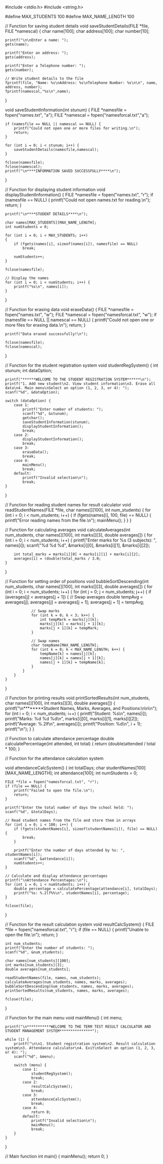 #include <stdio.h>
#include <string.h>

#define MAX_STUDENTS 100
#define MAX_NAME_LENGTH 100

// Function for saving student details
void saveStudentDetails(FILE *file, FILE *namescal) {
    char name[100];
    char address[100];
    char number[10];

    printf("\n\nEnter a name: ");
    gets(name);

    printf("Enter an address: ");
    gets(address);

    printf("Enter a Telephone number: ");
    gets(number);

    // Write student details to the file
    fprintf(file, "Name: %s\nAddress: %s\nTelephone Number: %s\n\n", name, address, number);
    fprintf(namescal,"%s\n",name);
}

void saveStudentInformation(int stunum) {
    FILE *namesfile = fopen("names.txt", "a");
    FILE *namescal = fopen("namesforcal.txt","a");

    if (namesfile == NULL || namescal == NULL) {
        printf("Could not open one or more files for writing.\n");
        return;
    }

    for (int i = 0; i < stunum; i++) {
        saveStudentDetails(namesfile,namescal);
    }

    fclose(namesfile);
    fclose(namescal);
    printf("\n****INFORMATION SAVED SUCCESSFULLY****\n");
}

// Function for displaying student information
void displayStudentInformation() {
    FILE *namesfile = fopen("names.txt", "r");
    if (namesfile == NULL) {
        printf("Could not open names.txt for reading.\n");
        return;
    }

    printf("\n****STUDENT DETAILS****\n");

    char names[MAX_STUDENTS][MAX_NAME_LENGTH];
    int numStudents = 0;

    for (int i = 0; i < MAX_STUDENTS; i++)
    {
        if (fgets(names[i], sizeof(names[i]), namesfile) == NULL)
            break;

        numStudents++;
    }

    fclose(namesfile);

    // Display the names
    for (int i = 0; i < numStudents; i++) {
        printf("%s\n", names[i]);
    }
}




// Function for erasing data
void eraseData() {
    FILE *namesfile = fopen("names.txt", "w");
    FILE *namescal = fopen("namesforcal.txt", "w");
    if (namesfile == NULL || namescal == NULL) {
        printf("Could not open one or more files for erasing data.\n");
        return;
    }

    printf("Data erased successfully!\n");

    fclose(namesfile);
    fclose(namescal);
}

// Function for the student registration system
void studentRegSystem() {
    int stunum;
    int dataOption;

    printf("******WELCOME TO THE STUDENT REGISTRATION SYSTEM******\n");
    printf("1. Add new student\n2. View student information\n3. Erase all data\n4. Main menu\nSelect an option (1, 2, 3, or 4): ");
    scanf("%d", &dataOption);

    switch (dataOption) {
        case 1:
            printf("Enter number of students: ");
            scanf("%d", &stunum);
            getchar();
            saveStudentInformation(stunum);
            displayStudentInformation();
            break;
        case 2:
            displayStudentInformation();
            break;
        case 3:
            eraseData();
            break;
        case 4:
            mainMenu();
            break;
        default:
            printf("Invalid selection\n");
            break;
    }
}

// Function for reading student names for result calculator
void readStudentNames(FILE *file, char names[][100], int num_students) {
    for (int i = 0; i < num_students; i++) {
        if (fgets(names[i], 100, file) == NULL) {
            printf("Error reading names from the file.\n");
            mainMenu();
        }
    }
}

// Function for calculating averages
void calculateAverages(int num_students, char names[][100], int marks[][3], double averages[]) {
    for (int i = 0; i < num_students; i++) {
        printf("Enter marks for %s (3 subjects): ", names[i]);
        scanf("%d %d %d", &marks[i][0], &marks[i][1], &marks[i][2]);

        int total_marks = marks[i][0] + marks[i][1] + marks[i][2];
        averages[i] = (double)total_marks / 3.0;
    }
}


// Function for setting order of positions
void bubbleSortDescending(int num_students, char names[][100], int marks[][3], double averages[]) {
    for (int i = 0; i < num_students; i++) {
        for (int j = 0; j < num_students; j++) {
            if (averages[j] < averages[j + 1])
            {
                // Swap averages
                double tempAvg = averages[j];
                averages[j] = averages[j + 1];
                averages[j + 1] = tempAvg;

                // Swap marks
                for (int k = 0; k < 3; k++) {
                    int tempMark = marks[j][k];
                    marks[j][k] = marks[j + 1][k];
                    marks[j + 1][k] = tempMark;
                }

                // Swap names
                char tempName[MAX_NAME_LENGTH];
                for (int k = 0; k < MAX_NAME_LENGTH; k++) {
                    tempName[k] = names[j][k];
                    names[j][k] = names[j + 1][k];
                    names[j + 1][k] = tempName[k];
                }
            }
        }
    }
}


// Function for printing results
void printSortedResults(int num_students, char names[][100], int marks[][3], double averages[]) {
    printf("\n********Student Names, Marks, Averages, and Positions:\n\n\n");
    for (int i = 0; i < num_students; i++) {
        printf("Student: %s\n", names[i]);
        printf("Marks: %d %d %d\n", marks[i][0], marks[i][1], marks[i][2]);
        printf("Average: %.2lf\n", averages[i]);
        printf("Position: %d\n", i + 1);
        printf("\n");
    }
}

// Function to calculate attendance percentage
double calculatePercentage(int attended, int total) {
    return (double)attended / total * 100;
}

// Function for the attendance calculation system

void attendanceCalcSystem() {
    int totalDays;
    char studentNames[100][MAX_NAME_LENGTH];
    int attendance[100];
    int numStudents = 0;

    FILE *file = fopen("namesforcal.txt", "r");
    if (file == NULL) {
        printf("Failed to open the file.\n");
        return;
    }

    printf("Enter the total number of days the school held: ");
    scanf("%d", &totalDays);

    // Read student names from the file and store them in arrays
    for (int i = 0; i < 100; i++) {
        if (fgets(studentNames[i], sizeof(studentNames[i]), file) == NULL) {
            break;
        }

        printf("Enter the number of days attended by %s: ", studentNames[i]);
        scanf("%d", &attendance[i]);
        numStudents++;
    }

    // Calculate and display attendance percentages
    printf("\nAttendance Percentages:\n");
    for (int i = 0; i < numStudents; i++) {
        double percentage = calculatePercentage(attendance[i], totalDays);
        printf("%s: %.2lf%%\n", studentNames[i], percentage);
    }

    fclose(file);
}

// Function for the result calculation system
void resultCalcSystem() {
    FILE *file = fopen("namesforcal.txt", "r");
    if (file == NULL) {
        printf("Unable to open the file.\n");
        return;
    }

    int num_students;
    printf("Enter the number of students: ");
    scanf("%d", &num_students);

    char names[num_students][100];
    int marks[num_students][3];
    double averages[num_students];

    readStudentNames(file, names, num_students);
    calculateAverages(num_students, names, marks, averages);
    bubbleSortDescending(num_students, names, marks, averages);
    printSortedResults(num_students, names, marks, averages);

    fclose(file);
}

// Function for the main menu
void mainMenu() {
    int menu;

    printf("\n***********WELCOME TO THE TERM TEST RESULT CALCULATOR AND STUDENT MANAGEMENT SYSTEM***************");

    while (1) {
        printf("\n\n1. Student registration system\n2. Result calculation system\n3. Attendance calculator\n4. Exit\nSelect an option (1, 2, 3, or 4): ");
        scanf("%d", &menu);

        switch (menu) {
            case 1:
                studentRegSystem();
                break;
            case 2:
                resultCalcSystem();
                break;
            case 3:
                attendanceCalcSystem();
                break;
            case 4:
                return 0;
            default:
                printf("Invalid selection\n");
                mainMenu();
                break;
        }
    }
}

// Main function
int main() {
    mainMenu();
    return 0;
}

